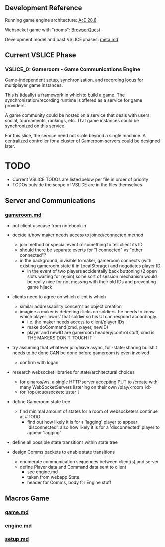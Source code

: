## Development Reference

Running game engine architecture: [AoE 28.8](http://www.gamasutra.com/view/feature/3094/1500_archers_on_a_288_network_.php)

Websocket game with "rooms": [BrowserQuest](https://github.com/mozilla/BrowserQuest)

Development model and past VSLICE phases: [meta.md](meta.md)

## Current VSLICE Phase

### VSLICE_0: Gameroom - Game Communications Engine

Game-independent setup, synchronization, and recording locus for multiplayer game instances.

This is (ideally) a framework in which to build a game.
The synchronization/recording runtime is offered as a service for game providers.

A game community could be hosted on a service that deals with users, social, tournaments, rankings, etc.
That game instances could be synchronized on this service.

For this slice, the service need not scale beyond a single machine.
A centralized controller for a cluster of Gameroom servers could be designed later.

# TODO

- Current VSLICE TODOs are listed below per file in order of priority
- TODOs outside the scope of VSLICE are in the files themselves

## Server and Communications

### [gameroom.md](gameroom.md)

- put client usecase from notebook in

- decide if/how maker needs access to joined/connected method
    - join method or special event or something to tell client its ID
    - should there be separate events for "I connected" vs "other connected"?
    * in the background, invisible to maker, gameroom connects (with existing gameroom.state if in LocalStorage) and negotiates player ID
        * in the event of two players accidentally back buttoning (2 open slots waiting for rejoin) some sort of session mechanism would be really nice for not messing with their old IDs and preventing game hijack

- clients need to agree on which client is which
    - similar addressability concerns as object creation
    - imagine a maker is detecting clicks on soldiers.  he needs to know which player 'owns' that soldier so his UI can respond accordingly.
        - i.e. the maker needs access to client/player IDs
        - make doCommand(cmd, player, newID)
        - player and newID are gameroom headery/control stuff, cmd is THE MAKERS DON'T TOUCH IT

- try assuming that whatever join/leave async, full-state-sharing bullshit needs to be done CAN be done before gameroom is even involved
    - confirm with logan

- research websocket libraries for state/architectural choices
    - for einaros/ws, a single HTTP server accepting PUT to /create with many WebSocketServers listening on their own /play/<room_id>
    - for TopCloud/socketcluster ?
            
- define Gameroom state tree    
    - find minimal amount of states for a room of websocketers continue at #TODO
        - find out how likely it is for a 'lagging' player to appear 'disconnected'.  also how likely it is for a 'disconnected' player to appear 'lagging'

- define all possible state transitions within state tree

- design Comms packets to enable state transitions
    - enumerate communication sequences between client(s) and server
    - define Player data and Command data sent to client
        - see engine.md
        - taken from webapp.State
        - header for Comms, body for Engine stuff


## Macros Game

### [game.md](game.md)
### [engine.md](engine.md)
### [setup.md](setup.md)
